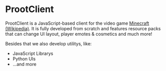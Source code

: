 # ProotClient 

ProotClient is a JavaScript-based client for the video game [Minecraft (Wikipedia)](https://en.wikipedia.org/wiki/Minecraft). It is fully developed from scratch and features resource packs that can change UI layout, player emotes & cosmetics and much more!

Besides that we also develop utilitys, like:
- JavaScript Librarys
- Python UIs
- ...and more
